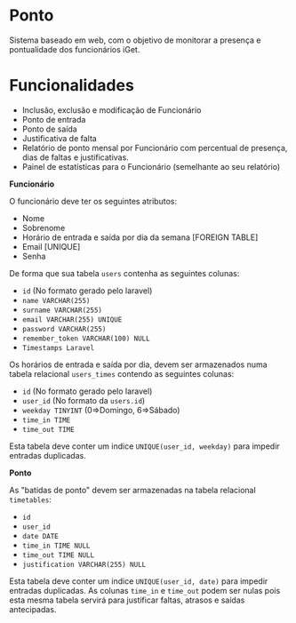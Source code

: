 Ponto
=====

Sistema baseado em web, com o objetivo de monitorar a presença e pontualidade dos funcionários iGet.

Funcionalidades
=====

* Inclusão, exclusão e modificação de Funcionário
* Ponto de entrada
* Ponto de saída
* Justificativa de falta
* Relatório de ponto mensal por Funcionário com percentual de presença, dias de faltas e justificativas.
* Painel de estatísticas para o Funcionário (semelhante ao seu relatório)

**Funcionário**

O funcionário deve ter os seguintes atributos:
* Nome
* Sobrenome
* Horário de entrada e saída por dia da semana [FOREIGN TABLE]
* Email [UNIQUE]
* Senha

De forma que sua tabela `users` contenha as seguintes colunas:
* `id` (No formato gerado pelo laravel)
* `name VARCHAR(255)`
* `surname VARCHAR(255)`
* `email VARCHAR(255) UNIQUE`
* `password VARCHAR(255)`
* `remember_token VARCHAR(100) NULL`
* `Timestamps Laravel`

Os horários de entrada e saída por dia, devem ser armazenados numa tabela relacional `users_times` contendo as seguintes colunas:
* `id` (No formato gerado pelo laravel)
* `user_id` (No formato da `users.id`)
* `weekday TINYINT` (0=>Domingo, 6=>Sábado)
* `time_in TIME`
* `time_out TIME`

Esta tabela deve conter um indice `UNIQUE(user_id, weekday)` para impedir entradas duplicadas.

**Ponto**

As "batidas de ponto" devem ser armazenadas na tabela relacional `timetables`:
* `id`
* `user_id`
* `date DATE`
* `time_in TIME NULL`
* `time_out TIME NULL`
* `justification VARCHAR(255) NULL`

Esta tabela deve conter um indice `UNIQUE(user_id, date)` para impedir entradas duplicadas.
As colunas `time_in` e `time_out` podem ser nulas pois esta mesma tabela servirá para justificar faltas, atrasos e saídas antecipadas.
